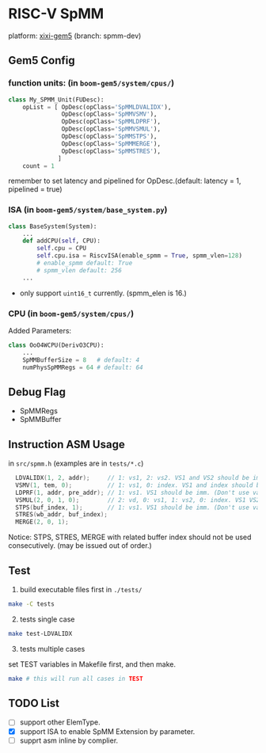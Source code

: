 # RISC-V SpMM

platform: [xixi-gem5](https://github.com/xixi-shredp/xixi-gem5.git) (branch: spmm-dev)

## Gem5 Config

### function units: (in `boom-gem5/system/cpus/`)

```python
class My_SPMM_Unit(FUDesc):
    opList = [ OpDesc(opClass='SpMMLDVALIDX'),
               OpDesc(opClass='SpMMVSMV'),
               OpDesc(opClass='SpMMLDPRF'),
               OpDesc(opClass='SpMMVSMUL'),
               OpDesc(opClass='SpMMSTPS'),
               OpDesc(opClass='SpMMMERGE'),
               OpDesc(opClass='SpMMSTRES'),
              ]
    count = 1
```

remember to set latency and pipelined for OpDesc.(default: latency = 1, pipelined = true)

### ISA (in `boom-gem5/system/base_system.py`)

```python
class BaseSystem(System):
    ...
    def addCPU(self, CPU):
        self.cpu = CPU
        self.cpu.isa = RiscvISA(enable_spmm = True, spmm_vlen=128)
        # enable_spmm default: True
        # spmm_vlen default: 256
    ...
```

- only support `uint16_t` currently. (spmm_elen is 16.)

### CPU (in `boom-gem5/system/cpus/`)

Added Parameters:

```python
class OoO4WCPU(DerivO3CPU):
    ...
    SpMMBufferSize = 8   # default: 4
    numPhysSpMMRegs = 64 # default: 64
```

## Debug Flag

- SpMMRegs
- SpMMBuffer

## Instruction ASM Usage

in `src/spmm.h` (examples are in `tests/*.c`)

```C
  LDVALIDX(1, 2, addr);     // 1: vs1, 2: vs2. VS1 and VS2 should be imm. (Don't use var.)
  VSMV(1, tem, 0);          // 1: vs1, 0: index. VS1 and index should be imm. (Don't use var.)
  LDPRF(1, addr, pre_addr); // 1: vs1. VS1 should be imm. (Don't use var.)
  VSMUL(2, 0, 1, 0);        // 2: vd, 0: vs1, 1: vs2, 0: index. VS1 VS2, Vd and index should be imm. (Don't use var.)
  STPS(buf_index, 1);       // 1: vs1. VS1 should be imm. (Don't use var.) 
  STRES(wb_addr, buf_index);
  MERGE(2, 0, 1);
```

Notice: STPS, STRES, MERGE with related buffer index should not be used consecutively. (may be issued out of order.)

## Test

1. build executable files first in `./tests/`

```bash
make -C tests
```

2. tests single case

```bash
make test-LDVALIDX
```

3. tests multiple cases

set TEST variables in Makefile first, and then make.

```bash
make # this will run all cases in TEST
```

## TODO List

- [ ] support other ElemType.
- [x] support ISA to enable SpMM Extension by parameter.
- [ ] supprt asm inline by complier.
